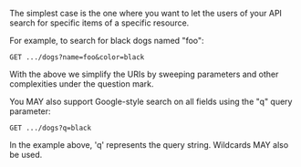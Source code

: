 The simplest case is the one where you want to let the users of your API search for specific items of a specific resource. 

For example, to search for black dogs named "foo":
```
GET .../dogs?name=foo&color=black
```

With the above we simplify the URIs by sweeping parameters and other complexities under the question mark.

You MAY also support Google-style search on all fields using the "q" query parameter:
```
GET .../dogs?q=black
```
In the example above, 'q' represents the query string. Wildcards MAY also be used.